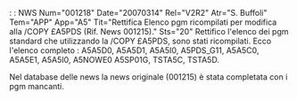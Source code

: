  :  : NWS Num="001218" Date="20070314" Rel="V2R2" Atr="S. Buffoli" Tem="APP" App="A5" Tit="Rettifica Elenco pgm ricompilati per modifica     alla /COPY £A5PDS (Rif. News 001215)." Sts="20"
Rettifico l'elenco dei pgm standard che utilizzando la /COPY £A5PDS, sono stati ricompilati.
Ecco l'elenco completo :  A5A5D0, A5A5D1, A5A5I0, A5PDS_G11, A5A5C0, A5A5E1, A5A5I0, A5NOWE0 A5SP01G, TSTA5C, TSTA5D.

Nel database delle news la news originale (001215) è stata completata con i pgm mancanti.
